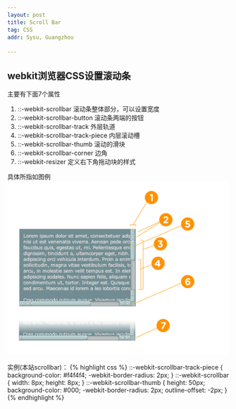 ```yaml
---
layout: post
title: Scroll Bar
tag: CSS
addr: Sysu, Guangzhou

---
```


webkit浏览器CSS设置滚动条
---------------

主要有下面7个属性

1. ::-webkit-scrollbar              滚动条整体部分，可以设置宽度
2. ::-webkit-scrollbar-button       滚动条两端的按钮
3. ::-webkit-scrollbar-track        外层轨道
4. ::-webkit-scrollbar-track-piece  内层滚动槽
5. ::-webkit-scrollbar-thumb        滚动的滑块
6. ::-webkit-scrollbar-corner       边角
7. ::-webkit-resizer                定义右下角拖动块的样式

具体所指如图例
![img](/static/img/scrollbarparts.png)


实例(本站scrollbar)：
{% highlight css %}
::-webkit-scrollbar-track-piece {
  background-color: #f4f4f4;
  -webkit-border-radius: 2px;
}
::-webkit-scrollbar {
  width: 8px;
  height: 8px;
}
::-webkit-scrollbar-thumb {
  height: 50px;
  background-color: #000;
  -webkit-border-radius: 2px;
  outline-offset: -2px;
}
{% endhighlight %}